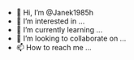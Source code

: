 - 👋 Hi, I’m @Janek1985h
- 👀 I’m interested in ...
- 🌱 I’m currently learning ...
- 💞️ I’m looking to collaborate on ...
- 📫 How to reach me ...

<!---
Janek1985h/Janek1985h is a ✨ special ✨ repository because its `README.md` (this file) appears on your GitHub profile.
You can click the Preview link to take a look at your changes.
--->
